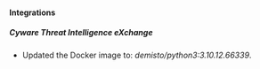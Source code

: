 #### Integrations
##### Cyware Threat Intelligence eXchange
- Updated the Docker image to: *demisto/python3:3.10.12.66339*.
